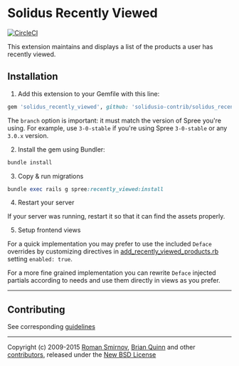 # Solidus Recently Viewed

[![CircleCI](https://circleci.com/gh/solidusio-contrib/solidus_recently_viewed.svg?style=svg)](https://circleci.com/gh/solidusio-contrib/solidus_recently_viewed)

This extension maintains and displays a list of the products a user has recently viewed.

## Installation

1. Add this extension to your Gemfile with this line:
  ```ruby
  gem 'solidus_recently_viewed', github: 'solidusio-contrib/solidus_recently_viewed', branch: 'X-X-stable'
  ```

  The `branch` option is important: it must match the version of Spree you're using.
  For example, use `3-0-stable` if you're using Spree `3-0-stable` or any `3.0.x` version.

2. Install the gem using Bundler:
  ```ruby
  bundle install
  ```

3. Copy & run migrations
  ```ruby
  bundle exec rails g spree:recently_viewed:install
  ```

4. Restart your server

  If your server was running, restart it so that it can find the assets properly.

5. Setup frontend views

  For a quick implementation you may prefer to use the included `Deface` overrides by customizing directives in [add_recently_viewed_products.rb](https://github.com/solidusio-contrib/solidus_recently_viewed/blob/master/app/overrides/add_recently_viewed_products.rb) setting `enabled: true`.

  For a more fine grained implementation you can rewrite `Deface` injected partials according to needs and use them directly in views as you prefer.

---

## Contributing

See corresponding [guidelines][4]

---

Copyright (c) 2009-2015 [Roman Smirnov][6], [Brian Quinn][7] and other [contributors][8], released under the [New BSD License][3]

[1]: http://www.fsf.org/licensing/essays/free-sw.html
[2]: https://github.com/solidusio-contrib/solidus_recently_viewed/issues
[3]: https://github.com/solidusio-contrib/solidus_recently_viewed/blob/master/LICENSE.md
[4]: https://github.com/solidusio-contrib/solidus_recently_viewed/blob/master/CONTRIBUTING.md
[6]: https://github.com/romul
[7]: https://github.com/BDQ
[8]: https://github.com/solidusio-contrib/solidus_recently_viewed/graphs/contributors
